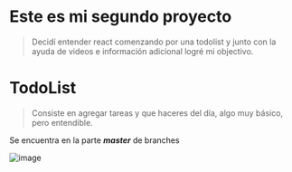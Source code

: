 # Este es mi segundo proyecto

>Decidí entender react comenzando por una todolist y junto con la ayuda de videos e información adicional logré mi objectivo.

# TodoList

>Consiste en agregar tareas y que haceres del día, algo muy básico, pero entendible.

Se encuentra en la parte ***master*** de branches

![image](https://user-images.githubusercontent.com/80269896/124759792-6f989300-df06-11eb-8bc3-ffc42247f9ce.png)

